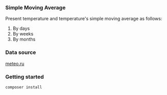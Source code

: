 ### Simple Moving Average 

Present temperature and temperature's simple moving average as follows:

1. By days
2. By weeks
3. By months

### Data source

[meteo.ru](http://meteo.ru/data/162-temperature-precipitation)

### Getting started

```
composer install
```
